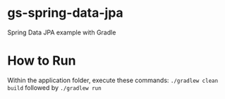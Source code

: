 # gs-spring-data-jpa
Spring Data JPA example with Gradle

# How to Run
Within the application folder, execute these commands:
`./gradlew clean build` followed by `./gradlew run`
